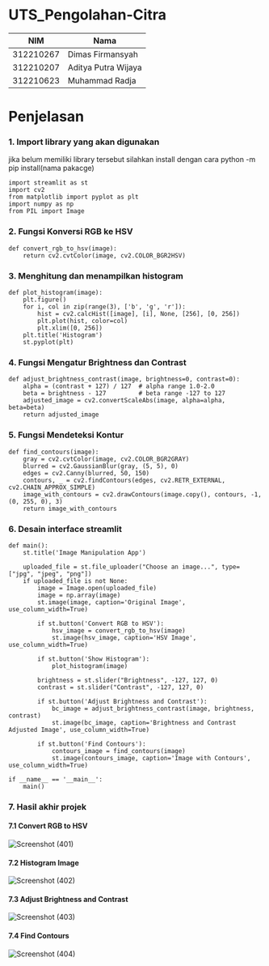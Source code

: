 # UTS_Pengolahan-Citra

| NIM | Nama |
| - | - |
| 312210267 | Dimas Firmansyah |
| 312210207 | Aditya Putra Wijaya |
| 312210623 | Muhammad Radja |

# Penjelasan 

### 1. Import library yang akan digunakan 
jika belum memiliki library tersebut silahkan install dengan cara python -m pip install(nama pakacge)
```
import streamlit as st
import cv2
from matplotlib import pyplot as plt
import numpy as np
from PIL import Image
```

### 2. Fungsi Konversi RGB ke HSV
```
def convert_rgb_to_hsv(image):
    return cv2.cvtColor(image, cv2.COLOR_BGR2HSV)
```

### 3. Menghitung dan menampilkan histogram
```
def plot_histogram(image):
    plt.figure()
    for i, col in zip(range(3), ['b', 'g', 'r']):
        hist = cv2.calcHist([image], [i], None, [256], [0, 256])
        plt.plot(hist, color=col)
        plt.xlim([0, 256])
    plt.title('Histogram')
    st.pyplot(plt)
```

### 4. Fungsi Mengatur Brightness dan Contrast
```
def adjust_brightness_contrast(image, brightness=0, contrast=0):
    alpha = (contrast + 127) / 127  # alpha range 1.0-2.0
    beta = brightness - 127         # beta range -127 to 127
    adjusted_image = cv2.convertScaleAbs(image, alpha=alpha, beta=beta)
    return adjusted_image
```

### 5. Fungsi Mendeteksi Kontur
```
def find_contours(image):
    gray = cv2.cvtColor(image, cv2.COLOR_BGR2GRAY)
    blurred = cv2.GaussianBlur(gray, (5, 5), 0)
    edges = cv2.Canny(blurred, 50, 150)
    contours, _ = cv2.findContours(edges, cv2.RETR_EXTERNAL, cv2.CHAIN_APPROX_SIMPLE)
    image_with_contours = cv2.drawContours(image.copy(), contours, -1, (0, 255, 0), 3)
    return image_with_contours
```

### 6. Desain interface streamlit
```
def main():
    st.title('Image Manipulation App')

    uploaded_file = st.file_uploader("Choose an image...", type=["jpg", "jpeg", "png"])
    if uploaded_file is not None:
        image = Image.open(uploaded_file)
        image = np.array(image)
        st.image(image, caption='Original Image', use_column_width=True)
        
        if st.button('Convert RGB to HSV'):
            hsv_image = convert_rgb_to_hsv(image)
            st.image(hsv_image, caption='HSV Image', use_column_width=True)

        if st.button('Show Histogram'):
            plot_histogram(image)

        brightness = st.slider("Brightness", -127, 127, 0)
        contrast = st.slider("Contrast", -127, 127, 0)

        if st.button('Adjust Brightness and Contrast'):
            bc_image = adjust_brightness_contrast(image, brightness, contrast)
            st.image(bc_image, caption='Brightness and Contrast Adjusted Image', use_column_width=True)

        if st.button('Find Contours'):
            contours_image = find_contours(image)
            st.image(contours_image, caption='Image with Contours', use_column_width=True)

if __name__ == '__main__':
    main()
```

### 7. Hasil akhir projek

#### 7.1 Convert RGB to HSV
![Screenshot (401)](https://github.com/DimasF3009/UTS_Pengolahan-Citra/assets/115356128/5caea6eb-5c29-4c31-b0fd-8cb7b533a4d0)

#### 7.2 Histogram Image
![Screenshot (402)](https://github.com/DimasF3009/UTS_Pengolahan-Citra/assets/115356128/f136bdbf-8674-4beb-851d-d2b042e14ae9)

#### 7.3 Adjust Brightness and Contrast
![Screenshot (403)](https://github.com/DimasF3009/UTS_Pengolahan-Citra/assets/115356128/e0c44467-40f4-44df-88d3-c8ab8c96199c)

#### 7.4 Find Contours
![Screenshot (404)](https://github.com/DimasF3009/UTS_Pengolahan-Citra/assets/115356128/0837d182-f687-4ded-be61-4f7e79787584)











